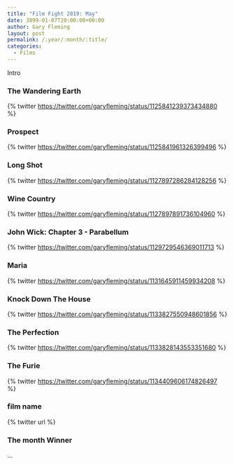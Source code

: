 ```yaml
---
title: "Film Fight 2019: May"
date: 3899-01-07T20:00:00+00:00
author: Gary Fleming
layout: post
permalink: /:year/:month/:title/
categories:
  - Films
---
```


Intro

### The Wandering Earth

{% twitter https://twitter.com/garyfleming/status/1125841239373434880 %}

### Prospect

{% twitter https://twitter.com/garyfleming/status/1125841961326399496 %}

### Long Shot

{% twitter https://twitter.com/garyfleming/status/1127897286284128256 %}

### Wine Country

{% twitter https://twitter.com/garyfleming/status/1127897891736104960 %}

### John Wick: Chapter 3 - Parabellum

{% twitter https://twitter.com/garyfleming/status/1129729546369011713 %}

### Maria

{% twitter https://twitter.com/garyfleming/status/1131645911459934208 %}

### Knock Down The House

{% twitter https://twitter.com/garyfleming/status/1133827550948601856 %}

### The Perfection

{% twitter https://twitter.com/garyfleming/status/1133828143553351680 %}

### The Furie

{% twitter https://twitter.com/garyfleming/status/1134409606174826497 %}

### film name

{% twitter url %}


### The month Winner

...
